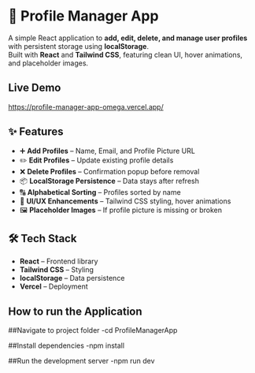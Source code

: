 # 📇 Profile Manager App

A simple React application to **add, edit, delete, and manage user profiles** with persistent storage using **localStorage**.  
Built with **React** and **Tailwind CSS**, featuring clean UI, hover animations, and placeholder images.

##  Live Demo
https://profile-manager-app-omega.vercel.app/


## ✨ Features
- ➕ **Add Profiles** – Name, Email, and Profile Picture URL
- ✏️ **Edit Profiles** – Update existing profile details
- ❌ **Delete Profiles** – Confirmation popup before removal
- 📦 **LocalStorage Persistence** – Data stays after refresh
- 🔠 **Alphabetical Sorting** – Profiles sorted by name
- 🎨 **UI/UX Enhancements** – Tailwind CSS styling, hover animations
- 🖼 **Placeholder Images** – If profile picture is missing or broken


## 🛠 Tech Stack
- **React** – Frontend library
- **Tailwind CSS** – Styling
- **localStorage** – Data persistence
- **Vercel** – Deployment

## How to run the Application
##Navigate to project folder
-cd ProfileManagerApp

##Install dependencies
-npm install

##Run the development server
-npm run dev
